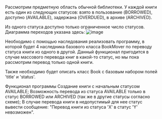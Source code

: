 Рассмотрим предметную область обычной библиотеки. У каждой книги есть один из следующих статусов: взято в пользование (BORROWED), доступно (AVAILABLE), задержана (OVERDUED), в архиве (ARCHIVED).

Из одного статуса доступно только ограниченное число статусов. Диаграмма переходов указана здесь: 
![image](https://github.com/NurayZhumabek/REPEAT/assets/130591325/275f7827-7683-4105-8443-bbadbd7da441)


Необходимо с помощью наследования реализовать программу, в которой будет 4 наследника базового класса BookMover по переводу статуса книги из одного в другой. Данный функционал пригодится в случае массового перевода книг в какой-то статус, но мы пока рассмотрим перевод только одной книги.

Также необходимо будет описать класс Book с базовым набором полей 'title' и 'status'.

Функционал программы
Создание книги с начальным статусом AVAILABLE;
Возможноcть перевода из статуса AVAILABLE только в статус BORROWED или ARCHIVED (так же в другие статусы согласно схеме);
В случае перевода книги в недопустимый для нее статус вывести сообщение: "Перевод книги из статуса 'X' в статус 'Y' невозможен".

